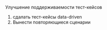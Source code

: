 Улучшение поддерживаемости тест-кейсов
1. сдалать тест-кейсы data-driven
2. Вынести повторяющиеся сценарии
